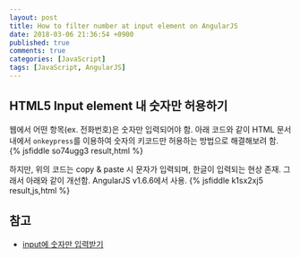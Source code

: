 ```yaml
---
layout: post
title: How to filter number at input element on AngularJS
date: 2018-03-06 21:36:54 +0900
published: true
comments: true
categories: [JavaScript]
tags: [JavaScript, AngularJS]
---
```


## HTML5 Input element 내 숫자만 허용하기

웹에서 어떤 항목(ex. 전화번호)은 숫자만 입력되어야 함.
아래 코드와 같이 HTML 문서 내에서 `onkeypress`를 이용하여 숫자의 키코드만 허용하는 방법으로 해결해보려 함.
{% jsfiddle so74ugg3 result,html %}

하지만, 위의 코드는 copy & paste 시 문자가 입력되며, 한글이 입력되는 현상 존재. 
그래서 아래와 같이 개선함. AngularJS v1.6.6에서 사용.
{% jsfiddle k1sx2xj5 result,js,html %}

## 참고
- [input에 숫자만 입력받기](http://naminsik.com/blog/3384)